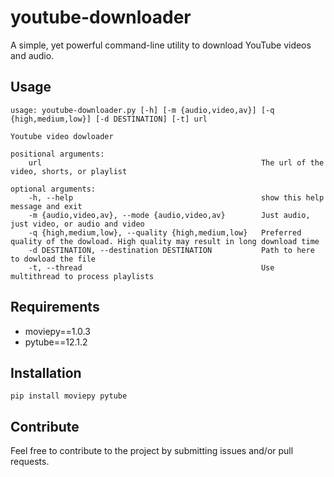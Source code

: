 # youtube-downloader

A simple, yet powerful command-line utility to download YouTube videos and audio.

## Usage

```
usage: youtube-downloader.py [-h] [-m {audio,video,av}] [-q {high,medium,low}] [-d DESTINATION] [-t] url

Youtube video dowloader

positional arguments:
    url                                                 The url of the video, shorts, or playlist

optional arguments:
    -h, --help                                          show this help message and exit
    -m {audio,video,av}, --mode {audio,video,av}        Just audio, just video, or audio and video
    -q {high,medium,low}, --quality {high,medium,low}   Preferred quality of the dowload. High quality may result in long download time
    -d DESTINATION, --destination DESTINATION           Path to here to dowload the file
    -t, --thread                                        Use multithread to process playlists
```

## Requirements

- moviepy==1.0.3
- pytube==12.1.2

## Installation

```
pip install moviepy pytube
```


## Contribute

Feel free to contribute to the project by submitting issues and/or pull requests.